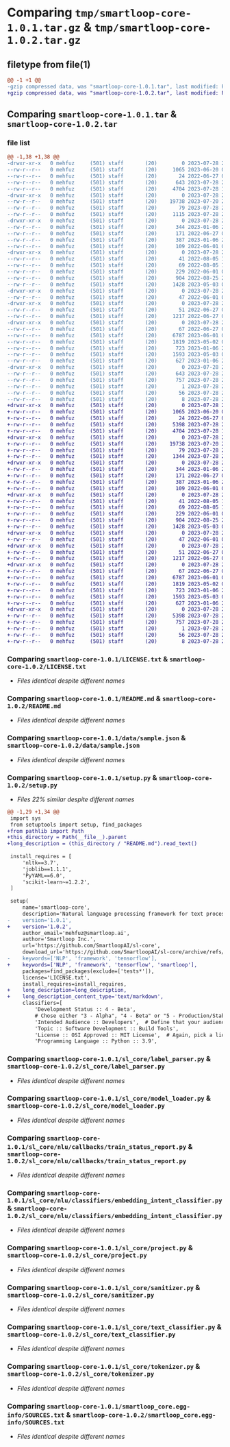 # Comparing `tmp/smartloop-core-1.0.1.tar.gz` & `tmp/smartloop-core-1.0.2.tar.gz`

## filetype from file(1)

```diff
@@ -1 +1 @@
-gzip compressed data, was "smartloop-core-1.0.1.tar", last modified: Fri Jul 28 21:30:19 2023, max compression
+gzip compressed data, was "smartloop-core-1.0.2.tar", last modified: Fri Jul 28 21:34:48 2023, max compression
```

## Comparing `smartloop-core-1.0.1.tar` & `smartloop-core-1.0.2.tar`

### file list

```diff
@@ -1,38 +1,38 @@
-drwxr-xr-x   0 mehfuz     (501) staff       (20)        0 2023-07-28 21:30:19.954938 smartloop-core-1.0.1/
--rw-r--r--   0 mehfuz     (501) staff       (20)     1065 2023-06-20 05:48:15.000000 smartloop-core-1.0.1/LICENSE.txt
--rw-r--r--   0 mehfuz     (501) staff       (20)       24 2022-06-27 05:07:42.000000 smartloop-core-1.0.1/MANIFEST.in
--rw-r--r--   0 mehfuz     (501) staff       (20)      643 2023-07-28 21:30:19.954986 smartloop-core-1.0.1/PKG-INFO
--rw-r--r--   0 mehfuz     (501) staff       (20)     4704 2023-07-28 18:42:15.000000 smartloop-core-1.0.1/README.md
-drwxr-xr-x   0 mehfuz     (501) staff       (20)        0 2023-07-28 21:30:19.950973 smartloop-core-1.0.1/data/
--rw-r--r--   0 mehfuz     (501) staff       (20)    19738 2023-07-20 21:20:54.000000 smartloop-core-1.0.1/data/sample.json
--rw-r--r--   0 mehfuz     (501) staff       (20)       79 2023-07-28 21:30:19.955146 smartloop-core-1.0.1/setup.cfg
--rw-r--r--   0 mehfuz     (501) staff       (20)     1115 2023-07-28 21:27:02.000000 smartloop-core-1.0.1/setup.py
-drwxr-xr-x   0 mehfuz     (501) staff       (20)        0 2023-07-28 21:30:19.953402 smartloop-core-1.0.1/sl_core/
--rw-r--r--   0 mehfuz     (501) staff       (20)      344 2023-01-06 20:04:52.000000 smartloop-core-1.0.1/sl_core/__init__.py
--rw-r--r--   0 mehfuz     (501) staff       (20)      171 2022-06-27 05:07:42.000000 smartloop-core-1.0.1/sl_core/classifier.py
--rw-r--r--   0 mehfuz     (501) staff       (20)      387 2023-01-06 20:04:52.000000 smartloop-core-1.0.1/sl_core/config.py
--rw-r--r--   0 mehfuz     (501) staff       (20)      109 2022-06-01 06:34:59.000000 smartloop-core-1.0.1/sl_core/default_config.py
-drwxr-xr-x   0 mehfuz     (501) staff       (20)        0 2023-07-28 21:30:19.953618 smartloop-core-1.0.1/sl_core/errors/
--rw-r--r--   0 mehfuz     (501) staff       (20)       41 2022-08-05 16:36:45.000000 smartloop-core-1.0.1/sl_core/errors/__init__.py
--rw-r--r--   0 mehfuz     (501) staff       (20)       69 2022-08-05 16:36:45.000000 smartloop-core-1.0.1/sl_core/errors/mode_not_found.py
--rw-r--r--   0 mehfuz     (501) staff       (20)      229 2022-06-01 06:34:59.000000 smartloop-core-1.0.1/sl_core/file_config.py
--rw-r--r--   0 mehfuz     (501) staff       (20)      904 2022-08-25 21:26:36.000000 smartloop-core-1.0.1/sl_core/label_parser.py
--rw-r--r--   0 mehfuz     (501) staff       (20)     1428 2023-05-03 01:19:44.000000 smartloop-core-1.0.1/sl_core/model_loader.py
-drwxr-xr-x   0 mehfuz     (501) staff       (20)        0 2023-07-28 21:30:19.953734 smartloop-core-1.0.1/sl_core/nlu/
--rw-r--r--   0 mehfuz     (501) staff       (20)       47 2022-06-01 06:34:59.000000 smartloop-core-1.0.1/sl_core/nlu/__init__.py
-drwxr-xr-x   0 mehfuz     (501) staff       (20)        0 2023-07-28 21:30:19.953988 smartloop-core-1.0.1/sl_core/nlu/callbacks/
--rw-r--r--   0 mehfuz     (501) staff       (20)       51 2022-06-27 05:07:42.000000 smartloop-core-1.0.1/sl_core/nlu/callbacks/__init__.py
--rw-r--r--   0 mehfuz     (501) staff       (20)     1217 2022-06-27 05:07:42.000000 smartloop-core-1.0.1/sl_core/nlu/callbacks/train_status_report.py
-drwxr-xr-x   0 mehfuz     (501) staff       (20)        0 2023-07-28 21:30:19.954224 smartloop-core-1.0.1/sl_core/nlu/classifiers/
--rw-r--r--   0 mehfuz     (501) staff       (20)       67 2022-06-27 05:07:42.000000 smartloop-core-1.0.1/sl_core/nlu/classifiers/__init__.py
--rw-r--r--   0 mehfuz     (501) staff       (20)     6787 2023-06-01 05:48:29.000000 smartloop-core-1.0.1/sl_core/nlu/classifiers/embedding_intent_classifier.py
--rw-r--r--   0 mehfuz     (501) staff       (20)     1819 2023-05-02 05:20:47.000000 smartloop-core-1.0.1/sl_core/project.py
--rw-r--r--   0 mehfuz     (501) staff       (20)      723 2023-01-06 20:04:52.000000 smartloop-core-1.0.1/sl_core/sanitizer.py
--rw-r--r--   0 mehfuz     (501) staff       (20)     1593 2023-05-03 01:09:11.000000 smartloop-core-1.0.1/sl_core/text_classifier.py
--rw-r--r--   0 mehfuz     (501) staff       (20)      627 2023-01-06 20:04:52.000000 smartloop-core-1.0.1/sl_core/tokenizer.py
-drwxr-xr-x   0 mehfuz     (501) staff       (20)        0 2023-07-28 21:30:19.954855 smartloop-core-1.0.1/smartloop_core.egg-info/
--rw-r--r--   0 mehfuz     (501) staff       (20)      643 2023-07-28 21:30:19.000000 smartloop-core-1.0.1/smartloop_core.egg-info/PKG-INFO
--rw-r--r--   0 mehfuz     (501) staff       (20)      757 2023-07-28 21:30:19.000000 smartloop-core-1.0.1/smartloop_core.egg-info/SOURCES.txt
--rw-r--r--   0 mehfuz     (501) staff       (20)        1 2023-07-28 21:30:19.000000 smartloop-core-1.0.1/smartloop_core.egg-info/dependency_links.txt
--rw-r--r--   0 mehfuz     (501) staff       (20)       56 2023-07-28 21:30:19.000000 smartloop-core-1.0.1/smartloop_core.egg-info/requires.txt
--rw-r--r--   0 mehfuz     (501) staff       (20)        8 2023-07-28 21:30:19.000000 smartloop-core-1.0.1/smartloop_core.egg-info/top_level.txt
+drwxr-xr-x   0 mehfuz     (501) staff       (20)        0 2023-07-28 21:34:48.286527 smartloop-core-1.0.2/
+-rw-r--r--   0 mehfuz     (501) staff       (20)     1065 2023-06-20 05:48:15.000000 smartloop-core-1.0.2/LICENSE.txt
+-rw-r--r--   0 mehfuz     (501) staff       (20)       24 2022-06-27 05:07:42.000000 smartloop-core-1.0.2/MANIFEST.in
+-rw-r--r--   0 mehfuz     (501) staff       (20)     5398 2023-07-28 21:34:48.286579 smartloop-core-1.0.2/PKG-INFO
+-rw-r--r--   0 mehfuz     (501) staff       (20)     4704 2023-07-28 18:42:15.000000 smartloop-core-1.0.2/README.md
+drwxr-xr-x   0 mehfuz     (501) staff       (20)        0 2023-07-28 21:34:48.284052 smartloop-core-1.0.2/data/
+-rw-r--r--   0 mehfuz     (501) staff       (20)    19738 2023-07-20 21:20:54.000000 smartloop-core-1.0.2/data/sample.json
+-rw-r--r--   0 mehfuz     (501) staff       (20)       79 2023-07-28 21:34:48.286752 smartloop-core-1.0.2/setup.cfg
+-rw-r--r--   0 mehfuz     (501) staff       (20)     1344 2023-07-28 21:34:38.000000 smartloop-core-1.0.2/setup.py
+drwxr-xr-x   0 mehfuz     (501) staff       (20)        0 2023-07-28 21:34:48.285218 smartloop-core-1.0.2/sl_core/
+-rw-r--r--   0 mehfuz     (501) staff       (20)      344 2023-01-06 20:04:52.000000 smartloop-core-1.0.2/sl_core/__init__.py
+-rw-r--r--   0 mehfuz     (501) staff       (20)      171 2022-06-27 05:07:42.000000 smartloop-core-1.0.2/sl_core/classifier.py
+-rw-r--r--   0 mehfuz     (501) staff       (20)      387 2023-01-06 20:04:52.000000 smartloop-core-1.0.2/sl_core/config.py
+-rw-r--r--   0 mehfuz     (501) staff       (20)      109 2022-06-01 06:34:59.000000 smartloop-core-1.0.2/sl_core/default_config.py
+drwxr-xr-x   0 mehfuz     (501) staff       (20)        0 2023-07-28 21:34:48.285440 smartloop-core-1.0.2/sl_core/errors/
+-rw-r--r--   0 mehfuz     (501) staff       (20)       41 2022-08-05 16:36:45.000000 smartloop-core-1.0.2/sl_core/errors/__init__.py
+-rw-r--r--   0 mehfuz     (501) staff       (20)       69 2022-08-05 16:36:45.000000 smartloop-core-1.0.2/sl_core/errors/mode_not_found.py
+-rw-r--r--   0 mehfuz     (501) staff       (20)      229 2022-06-01 06:34:59.000000 smartloop-core-1.0.2/sl_core/file_config.py
+-rw-r--r--   0 mehfuz     (501) staff       (20)      904 2022-08-25 21:26:36.000000 smartloop-core-1.0.2/sl_core/label_parser.py
+-rw-r--r--   0 mehfuz     (501) staff       (20)     1428 2023-05-03 01:19:44.000000 smartloop-core-1.0.2/sl_core/model_loader.py
+drwxr-xr-x   0 mehfuz     (501) staff       (20)        0 2023-07-28 21:34:48.285557 smartloop-core-1.0.2/sl_core/nlu/
+-rw-r--r--   0 mehfuz     (501) staff       (20)       47 2022-06-01 06:34:59.000000 smartloop-core-1.0.2/sl_core/nlu/__init__.py
+drwxr-xr-x   0 mehfuz     (501) staff       (20)        0 2023-07-28 21:34:48.285785 smartloop-core-1.0.2/sl_core/nlu/callbacks/
+-rw-r--r--   0 mehfuz     (501) staff       (20)       51 2022-06-27 05:07:42.000000 smartloop-core-1.0.2/sl_core/nlu/callbacks/__init__.py
+-rw-r--r--   0 mehfuz     (501) staff       (20)     1217 2022-06-27 05:07:42.000000 smartloop-core-1.0.2/sl_core/nlu/callbacks/train_status_report.py
+drwxr-xr-x   0 mehfuz     (501) staff       (20)        0 2023-07-28 21:34:48.285961 smartloop-core-1.0.2/sl_core/nlu/classifiers/
+-rw-r--r--   0 mehfuz     (501) staff       (20)       67 2022-06-27 05:07:42.000000 smartloop-core-1.0.2/sl_core/nlu/classifiers/__init__.py
+-rw-r--r--   0 mehfuz     (501) staff       (20)     6787 2023-06-01 05:48:29.000000 smartloop-core-1.0.2/sl_core/nlu/classifiers/embedding_intent_classifier.py
+-rw-r--r--   0 mehfuz     (501) staff       (20)     1819 2023-05-02 05:20:47.000000 smartloop-core-1.0.2/sl_core/project.py
+-rw-r--r--   0 mehfuz     (501) staff       (20)      723 2023-01-06 20:04:52.000000 smartloop-core-1.0.2/sl_core/sanitizer.py
+-rw-r--r--   0 mehfuz     (501) staff       (20)     1593 2023-05-03 01:09:11.000000 smartloop-core-1.0.2/sl_core/text_classifier.py
+-rw-r--r--   0 mehfuz     (501) staff       (20)      627 2023-01-06 20:04:52.000000 smartloop-core-1.0.2/sl_core/tokenizer.py
+drwxr-xr-x   0 mehfuz     (501) staff       (20)        0 2023-07-28 21:34:48.286436 smartloop-core-1.0.2/smartloop_core.egg-info/
+-rw-r--r--   0 mehfuz     (501) staff       (20)     5398 2023-07-28 21:34:48.000000 smartloop-core-1.0.2/smartloop_core.egg-info/PKG-INFO
+-rw-r--r--   0 mehfuz     (501) staff       (20)      757 2023-07-28 21:34:48.000000 smartloop-core-1.0.2/smartloop_core.egg-info/SOURCES.txt
+-rw-r--r--   0 mehfuz     (501) staff       (20)        1 2023-07-28 21:34:48.000000 smartloop-core-1.0.2/smartloop_core.egg-info/dependency_links.txt
+-rw-r--r--   0 mehfuz     (501) staff       (20)       56 2023-07-28 21:34:48.000000 smartloop-core-1.0.2/smartloop_core.egg-info/requires.txt
+-rw-r--r--   0 mehfuz     (501) staff       (20)        8 2023-07-28 21:34:48.000000 smartloop-core-1.0.2/smartloop_core.egg-info/top_level.txt
```

### Comparing `smartloop-core-1.0.1/LICENSE.txt` & `smartloop-core-1.0.2/LICENSE.txt`

 * *Files identical despite different names*

### Comparing `smartloop-core-1.0.1/README.md` & `smartloop-core-1.0.2/README.md`

 * *Files identical despite different names*

### Comparing `smartloop-core-1.0.1/data/sample.json` & `smartloop-core-1.0.2/data/sample.json`

 * *Files identical despite different names*

### Comparing `smartloop-core-1.0.1/setup.py` & `smartloop-core-1.0.2/setup.py`

 * *Files 22% similar despite different names*

```diff
@@ -1,29 +1,34 @@
 import sys
 from setuptools import setup, find_packages
+from pathlib import Path
+this_directory = Path(__file__).parent
+long_description = (this_directory / "README.md").read_text()
 
 install_requires = [
     'nltk==3.7',
     'joblib==1.1.1',
     'PyYAML==6.0',
     'scikit-learn~=1.2.2',
 ]
 
 setup(
     name='smartloop-core',
     description='Natural language processing framework for text processing',
-    version='1.0.1',
+    version='1.0.2',
     author_email='mehfuz@smartloop.ai',
     author='Smartloop Inc.',
     url='https://github.com/SmartloopAI/sl-core',
     download_url='https://github.com/SmartloopAI/sl-core/archive/refs/tags/1.0.1.tar.gz',
-    keywords=['NLP', 'framework', 'tensorflow'],
+    keywords=['NLP', 'framework', 'tensorflow', 'smartloop'],
     packages=find_packages(exclude=['tests*']),
     license='LICENSE.txt',
     install_requires=install_requires,
+    long_description=long_description,
+    long_description_content_type='text/markdown',
     classifiers=[
         'Development Status :: 4 - Beta',
         # Chose either "3 - Alpha", "4 - Beta" or "5 - Production/Stable" as the current state of your package
         'Intended Audience :: Developers',  # Define that your audience are developers
         'Topic :: Software Development :: Build Tools',
         'License :: OSI Approved :: MIT License',  # Again, pick a license
         'Programming Language :: Python :: 3.9',
```

### Comparing `smartloop-core-1.0.1/sl_core/label_parser.py` & `smartloop-core-1.0.2/sl_core/label_parser.py`

 * *Files identical despite different names*

### Comparing `smartloop-core-1.0.1/sl_core/model_loader.py` & `smartloop-core-1.0.2/sl_core/model_loader.py`

 * *Files identical despite different names*

### Comparing `smartloop-core-1.0.1/sl_core/nlu/callbacks/train_status_report.py` & `smartloop-core-1.0.2/sl_core/nlu/callbacks/train_status_report.py`

 * *Files identical despite different names*

### Comparing `smartloop-core-1.0.1/sl_core/nlu/classifiers/embedding_intent_classifier.py` & `smartloop-core-1.0.2/sl_core/nlu/classifiers/embedding_intent_classifier.py`

 * *Files identical despite different names*

### Comparing `smartloop-core-1.0.1/sl_core/project.py` & `smartloop-core-1.0.2/sl_core/project.py`

 * *Files identical despite different names*

### Comparing `smartloop-core-1.0.1/sl_core/sanitizer.py` & `smartloop-core-1.0.2/sl_core/sanitizer.py`

 * *Files identical despite different names*

### Comparing `smartloop-core-1.0.1/sl_core/text_classifier.py` & `smartloop-core-1.0.2/sl_core/text_classifier.py`

 * *Files identical despite different names*

### Comparing `smartloop-core-1.0.1/sl_core/tokenizer.py` & `smartloop-core-1.0.2/sl_core/tokenizer.py`

 * *Files identical despite different names*

### Comparing `smartloop-core-1.0.1/smartloop_core.egg-info/SOURCES.txt` & `smartloop-core-1.0.2/smartloop_core.egg-info/SOURCES.txt`

 * *Files identical despite different names*


